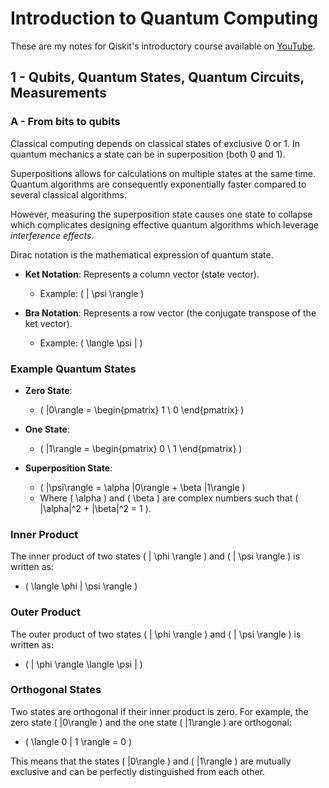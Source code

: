 # Introduction to Quantum Computing

These are my notes for Qiskit's introductory course available on [YouTube](https://www.youtube.com/playlist?list=PLOFEBzvs-VvrXTMy5Y2IqmSaUjfnhvBHR).


## 1 - Qubits, Quantum States, Quantum Circuits, Measurements

### A - From bits to qubits

Classical computing depends on classical states of exclusive 0 or 1. In quantum mechanics a state can be in superposition (both 0 and 1).

Superpositions allows for calculations on multiple states at the same time. Quantum algorithms are consequently exponentially faster compared to several classical algorithms. 

However, measuring the superposition state causes one state to collapse which complicates designing effective quantum algorithms which leverage *interference effects*.

Dirac notation is the mathematical expression of quantum state.

- **Ket Notation**: Represents a column vector (state vector).
  - Example: \( | \psi \rangle \)

- **Bra Notation**: Represents a row vector (the conjugate transpose of the ket vector).
  - Example: \( \langle \psi | \)

### Example Quantum States

- **Zero State**: 
  - \( |0\rangle = \begin{pmatrix} 1 \\ 0 \end{pmatrix} \)

- **One State**: 
  - \( |1\rangle = \begin{pmatrix} 0 \\ 1 \end{pmatrix} \)

- **Superposition State**: 
  - \( |\psi\rangle = \alpha |0\rangle + \beta |1\rangle \)
  - Where \( \alpha \) and \( \beta \) are complex numbers such that \( |\alpha|^2 + |\beta|^2 = 1 \).

### Inner Product

The inner product of two states \( | \phi \rangle \) and \( | \psi \rangle \) is written as:
- \( \langle \phi | \psi \rangle \)

### Outer Product

The outer product of two states \( | \phi \rangle \) and \( | \psi \rangle \) is written as:
- \( | \phi \rangle \langle \psi | \)

### Orthogonal States

Two states are orthogonal if their inner product is zero. For example, the zero state \( |0\rangle \) and the one state \( |1\rangle \) are orthogonal:

- \( \langle 0 | 1 \rangle = 0 \)

This means that the states \( |0\rangle \) and \( |1\rangle \) are mutually exclusive and can be perfectly distinguished from each other.